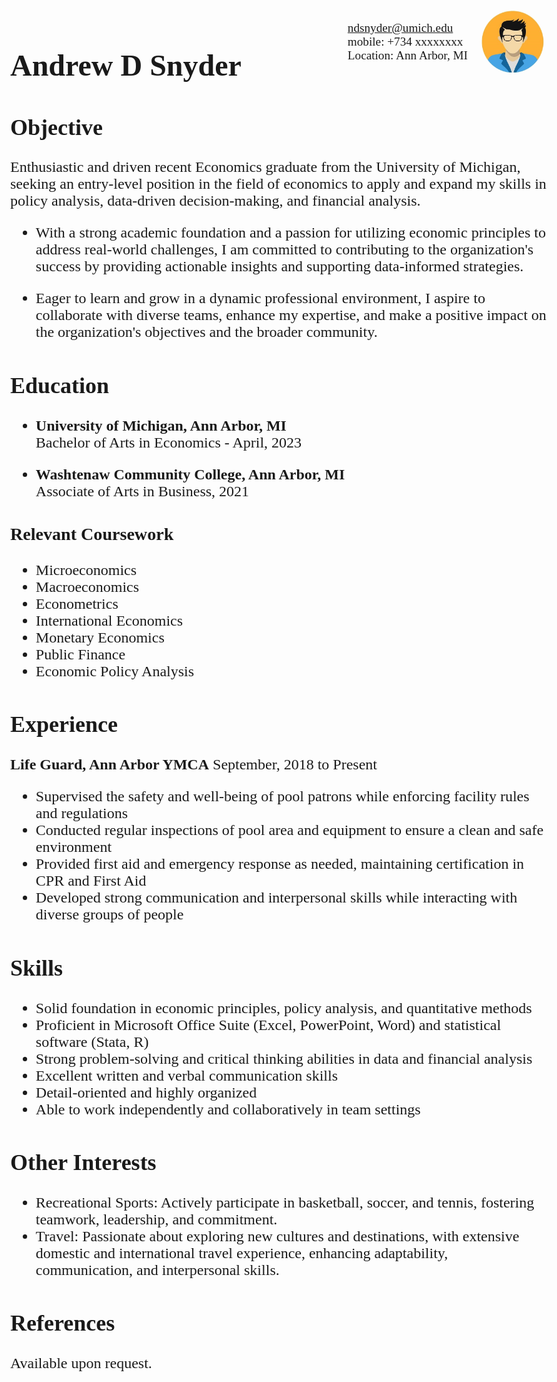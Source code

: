 <style>
  @import url(//fonts.googleapis.com/css?family=Montserrat); 
  body {
    font-size: 1.5rem;
    font-family: Montserrat;
  }
  .content {
    padding: 12px;
  }
  .markdown-section {
    max-width: 1000px;
    background-color: rgba(200,200,200,.1);
    box-shadow: rgba(0, 0, 0, 0.24) 0px 3px 8px;  }

  #main h1 {
    font-size: 2.5rem;
    margin-top: 12px
  }
  #main h1 span {
    color: #00274C;
  }
  #main h2 {
    font-size: 2rem;
    margin-top: 48px;
    clear: both;
  }
</style>

<div style="float:right;">
  <div style="display:flex;align-items:center">
    <div style="font-size:80%;padding-right:1rem;">
      <a href="mailto:ndsnyder@umich.edu" target="_blank">ndsnyder@umich.edu</a> <br>
      mobile: +734 xxxxxxxx <br>
      Location: Ann Arbor, MI
    </div>
    <img style="float:right;border-radius:50%;width:100px;padding:6px" src="avatar-man.jpg" />
  </div>

</div>

# Andrew D Snyder

## Objective

Enthusiastic and driven recent Economics graduate from the University of Michigan, seeking an entry-level position in the field of economics to apply and expand my skills in policy analysis, data-driven decision-making, and financial analysis. 

- With a strong academic foundation and a passion for utilizing economic principles to address real-world challenges, I am committed to contributing to the organization's success by providing actionable insights and supporting data-informed strategies. 

- Eager to learn and grow in a dynamic professional environment, I aspire to collaborate with diverse teams, enhance my expertise, and make a positive impact on the organization's objectives and the broader community.

## Education

- **University of Michigan, Ann Arbor, MI**  
Bachelor of Arts in Economics - April, 2023

- **Washtenaw Community College, Ann Arbor, MI**  
Associate of Arts in Business, 2021

### Relevant Coursework
- Microeconomics
- Macroeconomics
- Econometrics
- International Economics
- Monetary Economics
- Public Finance
- Economic Policy Analysis

## Experience

**Life Guard, Ann Arbor YMCA**
September, 2018 to Present
- Supervised the safety and well-being of pool patrons while enforcing facility rules and regulations
- Conducted regular inspections of pool area and equipment to ensure a clean and safe environment
- Provided first aid and emergency response as needed, maintaining certification in CPR and First Aid
- Developed strong communication and interpersonal skills while interacting with diverse groups of people

## Skills
- Solid foundation in economic principles, policy analysis, and quantitative methods
- Proficient in Microsoft Office Suite (Excel, PowerPoint, Word) and statistical software (Stata, R)
- Strong problem-solving and critical thinking abilities in data and financial analysis
- Excellent written and verbal communication skills
- Detail-oriented and highly organized
- Able to work independently and collaboratively in team settings

## Other Interests
- Recreational Sports: Actively participate in basketball, soccer, and tennis, fostering teamwork, leadership, and commitment.
- Travel: Passionate about exploring new cultures and destinations, with extensive domestic and international travel experience, enhancing adaptability, communication, and interpersonal skills.

## References

Available upon request.

